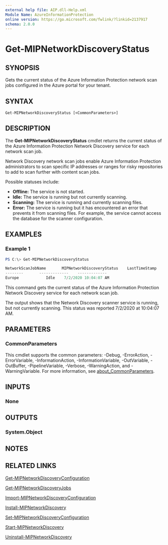 ```yaml
---
external help file: AIP.dll-Help.xml
Module Name: AzureInformationProtection
online version: https://go.microsoft.com/fwlink/?linkid=2137917
schema: 2.0.0
---
```


# Get-MIPNetworkDiscoveryStatus

## SYNOPSIS
Gets the current status of the Azure Information Protection network scan jobs configured in the Azure portal for your tenant.

## SYNTAX

```
Get-MIPNetworkDiscoveryStatus [<CommonParameters>]
```

## DESCRIPTION

The **Get-MIPNetworkDiscoveryStatus** cmdlet returns the current status of the Azure Information Protection Network Discovery service for each network scan job.

Network Discovery network scan jobs enable Azure Information Protection administrators to scan specific IP addresses or ranges for risky repositories to add to scan further with content scan jobs.

Possible statuses include:

- **Offline:** The service is not started.
- **Idle:** The service is running but not currently scanning. 
- **Scanning:** The service is running and currently scanning files.
- **Error:** The service is running but it has encountered an error that prevents it from scanning files. For example, the service cannot access the database for the scanner configuration.

## EXAMPLES

### Example 1
```powershell
PS C:\> Get-MIPNetworkDiscoveryStatus

NetworkScanJobName       MIPNetworkDiscoveryStatus    LastTimeStamp
--------       -------------    -------------
Europe            Idle    7/2/2020 10:04:07 AM

```

This command gets the current status of the Azure Information Protection Network Discovery service for each network scan job. 

The output shows that the Network Discovery scanner service is running, but not currently scanning. This status was reported 7/2/2020 at 10:04:07 AM.


## PARAMETERS

### CommonParameters
This cmdlet supports the common parameters: -Debug, -ErrorAction, -ErrorVariable, -InformationAction, -InformationVariable, -OutVariable, -OutBuffer, -PipelineVariable, -Verbose, -WarningAction, and -WarningVariable. For more information, see [about_CommonParameters](http://go.microsoft.com/fwlink/?LinkID=113216).

## INPUTS

### None

## OUTPUTS

### System.Object
## NOTES

## RELATED LINKS

[Get-MIPNetworkDiscoveryConfiguration](Get-MIPNetworkDiscoveryConfiguration.md)

[Get-MIPNetworkDiscoveryJobs](Get-MIPNetworkDiscoveryJobs.md)

[Import-MIPNetworkDiscoveryConfiguration](Import-MIPNetworkDiscoveryConfiguration.md)

[Install-MIPNetworkDiscovery](Install-MIPNetworkDiscovery.md)

[Set-MIPNetworkDiscoveryConfiguration](Set-MIPNetworkDiscoveryConfiguration.md)

[Start-MIPNetworkDiscovery](Start-MIPNetworkDiscovery.md)

[Uninstall-MIPNetworkDiscovery](Uninstall-MIPNetworkDiscovery.md)